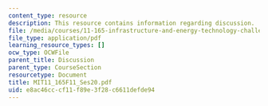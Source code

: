 ```yaml
---
content_type: resource
description: This resource contains information regarding discussion.
file: /media/courses/11-165-infrastructure-and-energy-technology-challenges-fall-2011/e8ac46cccf11f89e3f28c6611defde94_MIT11_165F11_Ses20.pdf
file_type: application/pdf
learning_resource_types: []
ocw_type: OCWFile
parent_title: Discussion
parent_type: CourseSection
resourcetype: Document
title: MIT11_165F11_Ses20.pdf
uid: e8ac46cc-cf11-f89e-3f28-c6611defde94
---
```

